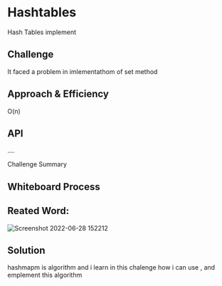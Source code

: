# Hashtables
<!-- Short summary or background information -->
Hash Tables implement 
## Challenge
<!-- Description of the challenge -->
It faced a problem in imlementathom of set method


## Approach & Efficiency
<!-- What approach did you take? Why? What is the Big O space/time for this approach? -->
 O(n)
## API

<!-- Description of each method publicly available in each of your hashtable -->
....


 Challenge Summary
<!-- Description of the challenge -->

## Whiteboard Process
<!-- Embedded whiteboard image -->

 ## Reated Word:
![Screenshot 2022-06-28 152212](https://user-images.githubusercontent.com/97829483/176177553-d470d508-a2ce-449c-a558-b8afb511c234.png)



## Solution
<!-- Show how to run your code, and examples of it in action -->
hashmapm is algorithm and i learn in this chalenge how i can use , and emplement this algorithm 
